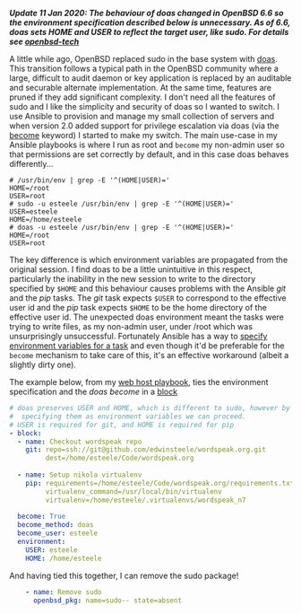<!--
.. title: Making Ansible, Doas and OpenBSD play nicely
.. slug: making-ansible-doas-and-openbsd-play-nicely
.. date: 2016/06/29 18:50:00
.. tags:
.. spellcheck_exceptions: unintuitive,OpenBSD,sudo,doas,Ansible,auditable,securable,Doas,openbsd
.. is_orphan: False
.. link:
.. description:
-->

_**Update 11 Jan 2020: The behaviour of doas changed in OpenBSD 6.6 so the environment specification described below is unnecessary. As of 6.6, doas sets HOME and USER to reflect the target user, like sudo. For details see [openbsd-tech](https://marc.info/?l=openbsd-tech&m=156039220904111&w=2)**_

A little while ago, OpenBSD replaced sudo in the base system with [doas](http://www.tedunangst.com/flak/post/doas). This transition follows a typical path in the OpenBSD community where a large, difficult to audit daemon or key application is replaced by an auditable and securable alternate implementation. At the same time, features are pruned if they add significant complexity. I don't need all the features of sudo and I like the simplicity and security of doas so I wanted to switch. I use Ansible to provision and manage my small collection of servers and when version 2.0 added support for privilege escalation via doas (via the [become](http://docs.ansible.com/ansible/become.html) keyword) I started to make my switch. The main use-case in my Ansible playbooks is where I run as root and `become` my non-admin user so that permissions are set correctly by default, and in this case doas behaves differently...

```shell
# /usr/bin/env | grep -E '^(HOME|USER)='
HOME=/root
USER=root
# sudo -u esteele /usr/bin/env | grep -E '^(HOME|USER)='
USER=esteele
HOME=/home/esteele
# doas -u esteele /usr/bin/env | grep -E '^(HOME|USER)=' 
HOME=/root
USER=root
``` 

The key difference is which environment variables are propagated from the original session. I find doas to be a little unintuitive in this respect, particularly the inability in the new session to write to the directory specified by `$HOME` and this behaviour causes problems with the Ansible *git* and the *pip* tasks. The *git* task expects `$USER` to correspond to the effective user id and the *pip* task expects `$HOME` to be the home directory of the effective user id. The unexpected doas environment meant the tasks were trying to write files, as my non-admin user, under /root which was unsurprisingly unsuccessful. Fortunately Ansible has a way to [specify environment variables for a task](http://docs.ansible.com/ansible/playbooks_environment.html) and even though it'd be preferable for the `become` mechanism to take care of this, it's an effective workaround (albeit a slightly dirty one).

The example below, from my [web host playbook](https://github.com/edwinsteele/setup-scripts/blob/3374eb2d397f0880033e3dcac626b7b00eaf6afa/ansible/roles/webhost/tasks/nikola.yml#L32), ties the environment specification and the *doas become* in a [block](http://docs.ansible.com/ansible/playbooks_blocks.html)

```yaml                                                                                                                     
# doas preserves USER and HOME, which is different to sudo, however by                                                                                                    
#  specifying them as environment variables we can proceed.                                                                                                               
# USER is required for git, and HOME is required for pip                                                                                                                  
- block:                                                                                                                                                                  
  - name: Checkout wordspeak repo                                                                                                                                         
    git: repo=ssh://git@github.com/edwinsteele/wordspeak.org.git                                                                                                          
         dest=/home/esteele/Code/wordspeak.org                                                                                                                            
                                                                                                                                                                          
  - name: Setup nikola virtualenv                                                                                                                                         
    pip: requirements=/home/esteele/Code/wordspeak.org/requirements.txt                                                                                                   
         virtualenv_command=/usr/local/bin/virtualenv                                                                                                                     
         virtualenv=/home/esteele/.virtualenvs/wordspeak_n7                                                                                                               
                                                                                                                                                                          
  become: True                                                                                                                                                            
  become_method: doas                                                                                                                                                     
  become_user: esteele                                                                                                                                                    
  environment:                                                                                                                                                            
    USER: esteele                                                                                                                                                         
    HOME: /home/esteele           
```

And having tied this together, I can remove the sudo package!

```yaml
    - name: Remove sudo
      openbsd_pkg: name=sudo-- state=absent
```
